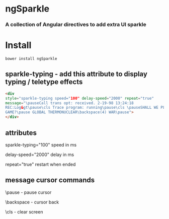 # ngSparkle

### A collection of Angular directives to add extra UI sparkle

# Install

```
bower install ngSparkle
```

## sparkle-typing - add this attribute to display typing / teletype effects

```html
<div
style="sparkle-typing speed="100" delay-speed="2000" repeat="true"
message="\pauseCall trans opt: received. 2-19-98 13:24:18
REC:Log&gt\pause\cls Trace program: running\pause\cls \pauseSHALL WE PLAY A
GAME?\pause GLOBAL THERMONUCLEAR\backspace(4) WAR\pause">
</div>
```

## attributes

sparkle-typing="100" speed in ms

delay-speed="2000" delay in ms

repeat="true" restart when ended

## message cursor commands

\pause - pause cursor

\backspace - cursor back

\cls - clear screen
